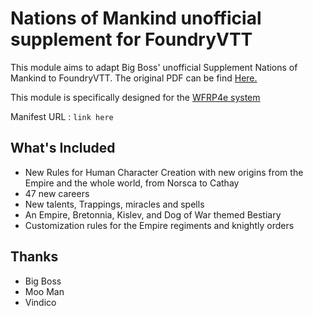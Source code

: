 # Nations of Mankind unofficial supplement for FoundryVTT

This module aims to adapt Big Boss' unofficial Supplement Nations of Mankind to FoundryVTT.
The original PDF can be find [Here.](https://drive.google.com/drive/folders/17K5JtZrsSJnSRtGBHIUqfLzSGfUCdQ86)

This module is specifically designed for the [WFRP4e system](https://github.com/moo-man/WFRP4e-FoundryVTT)

Manifest URL : `link here`

## What's Included
- New Rules for Human Character Creation with new origins from the Empire and the whole world, from Norsca to Cathay
- 47 new careers
- New talents, Trappings, miracles and spells
- An Empire, Bretonnia, Kislev, and Dog of War themed Bestiary
- Customization rules for the Empire regiments and knightly orders

## Thanks
- Big Boss
- Moo Man
- Vindico
